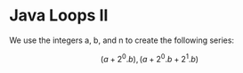 # Java Loops II

We use the integers a, b, and n to create the following series:

```math
\left(a + {2}^0 .b \right), \left(a + {2}^0 .b + {2}^1 .b\right)
```
